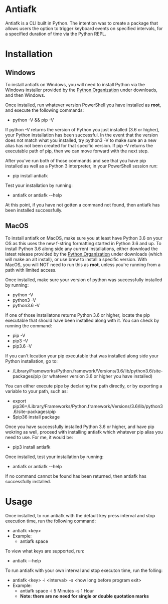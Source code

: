 # Antiafk
Antiafk is a CLI built in Python. The intention was to create a package that allows users the option to trigger keyboard events on specified intervals, for a specified duration of time via the Python REPL.

# Installation

## Windows
To install antiafk on Windows, you will need to install Python via the Windows installer provided by the [Python Organization](https://python.org) under downloads, and then Windows. 

Once installed, run whatever version PowerShell you have installed as __root__, and execute the following commands:
- python -V && pip -V

If python -V returns the version of Python you just installed (3.6 or higher), your Python installation has been successful. In the event that the version does not match what you installed, try python3 -V to make sure an a new alias has not been created for that specific version. If pip -V returns the executable path of pip, then we can move forward with the next step. 

After you've run both of those commands and see that you have pip installed as well as a Python 3 interpreter, in your PowerShell session run:
- pip install antiafk

Test your installation by running: 
- antiafk or antiafk --help

At this point, if you have not gotten a command not found, then antiafk has been installed successfully. 

## MacOS
To install antiafk on MacOS, make sure you at least have Python 3.6 on your OS as this uses the new f-string formatting started in Python 3.6 and up. To install Python 3.6 along side any current installations, either download the latest release provided by the [Python Organization](https://python.org) under downloads (which will make an alt install), or use brew to install a specific version. With MacOS, you will NOT need to run this as __root__, unless you're running from a path with limited access.

Once installed, make sure your version of python was successfully installed by running:
- python -V
- python3 -V
- python3.6 -V
  
If one of those installatons returns Python 3.6 or higher, locate the pip executable that should have been installed along with it. You can check by running the command:
- pip -V
- pip3 -V
- pip3.6 -V

If you can't location your pip executable that was installed along side your Python installation, go to: 
- /Library/Frameworks/Python.framework/Versions/3.6/lib/python3.6/site-packages/pip (or whatever version 3.6 or higher you have installed)

You can either execute pipe by declaring the path directly, or by exporting a variable to your path, such as:
- export pip36=/Library/Frameworks/Python.framework/Versions/3.6/lib/python3.6/site-packages/pip
- $pip36 install package

Once you have successfully installed Python 3.6 or higher, and have pip wokring as well, proceed with installing antiafk which whatever pip alias you need to use. For me, it would be:
- pip3 install antiafk

Once installed, test your installation by running:
- antiafk or antiafk --help

If no command cannot be found has been returned, then antiafk has successfully installed. 

# Usage
Once installed, to run antiafk with the default key press interval and stop execution time, run the following command:
- antiafk \<key>
- Example:
    - antiafk space

To view what keys are supported, run:
- antiafk --help

To run antiafk with your own interval and stop executon time, run the folling:
- antiafk \<key> -i \<interval> -s \<how long before program exit>
- Example:
  - antiafk space -i 5 Minutes -s 1 Hour
  - __Note: there are no need for single or double quotation marks__